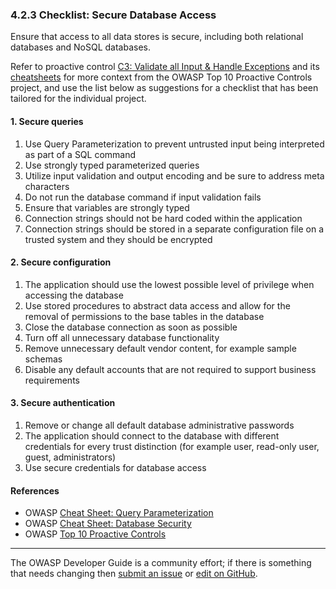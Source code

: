 ### 4.2.3 Checklist: Secure Database Access

Ensure that access to all data stores is secure, including both relational databases and NoSQL databases.

Refer to proactive control [C3: Validate all Input & Handle Exceptions][control3] and its [cheatsheets][csproactive-c3]
for more context from the OWASP Top 10 Proactive Controls project,
and use the list below as suggestions for a checklist that has been tailored for the individual project.

#### 1. Secure queries

1. Use Query Parameterization to prevent untrusted input being interpreted as part of a SQL command
2. Use strongly typed parameterized queries
3. Utilize input validation and output encoding and be sure to address meta characters
4. Do not run the database command if input validation fails
5. Ensure that variables are strongly typed
6. Connection strings should not be hard coded within the application
7. Connection strings should be stored in a separate configuration file on a trusted system and they should be encrypted

#### 2. Secure configuration

1. The application should use the lowest possible level of privilege when accessing the database
2. Use stored procedures to abstract data access and allow for the removal of permissions to the base tables in the database
3. Close the database connection as soon as possible
4. Turn off all unnecessary database functionality
5. Remove unnecessary default vendor content, for example sample schemas
6. Disable any default accounts that are not required to support business requirements

#### 3. Secure authentication

1. Remove or change all default database administrative passwords
2. The application should connect to the database with different credentials for every trust distinction
    (for example user, read-only user, guest, administrators)
3. Use secure credentials for database access

#### References

* OWASP [Cheat Sheet: Query Parameterization][csquery]
* OWASP [Cheat Sheet: Database Security][csdb]
* OWASP [Top 10 Proactive Controls][proactive10]

----

The OWASP Developer Guide is a community effort; if there is something that needs changing
then [submit an issue][issue060203] or [edit on GitHub][edit060203].

[csproactive-c3]: https://cheatsheetseries.owasp.org/IndexProactiveControls.html#c3-secure-database-access
[control3]: https://top10proactive.owasp.org/the-top-10/c3-validate-input-and-handle-exceptions/
[csdb]: https://cheatsheetseries.owasp.org/cheatsheets/Database_Security_Cheat_Sheet
[csquery]: https://cheatsheetseries.owasp.org/cheatsheets/Query_Parameterization_Cheat_Sheet
[edit060203]: https://github.com/OWASP/www-project-developer-guide/blob/main/draft/06-design/02-web-app-checklist/03-secure-database-access.md
[issue060203]: https://github.com/OWASP/www-project-developer-guide/issues/new?labels=enhancement&template=request.md&title=Update:%2006-design/02-web-app-checklist/03-secure-database-access
[proactive10]: https://top10proactive.owasp.org/
